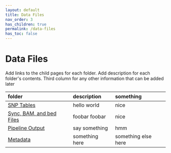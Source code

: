 ```yaml
---
layout: default
title: Data Files
nav_order: 3
has_children: true
permalink: /data-files
has_toc: false
---
```


# Data Files
Add links to the child pages for each folder. Add description for each folder's contents.
Third column for any other information that can be added later

| folder                                  | description       | something |
|:----------------------------------------|:------------------|:----------|
| [SNP Tables](/data-files/SNP-tables)                 | hello world       | nice  |
| [Sync, BAM, and bed Files](/data-files/sync-bam-bed) | foobar foobar     | nice  |
| [Pipeline Output](/data-files/pipeline-output)                 | say something     | hmm   |
| [Metadata](/data-files/metadata)                 | something here    | something else here  |
